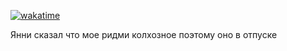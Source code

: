 [![wakatime](https://wakatime.com/badge/user/313a551e-83b9-49c3-9c56-608917c74188.svg?style=for-the-badge)](https://wakatime.com/@313a551e-83b9-49c3-9c56-608917c74188)
<!-- test! -->
Янни сказал что мое ридми колхозное поэтому оно в отпуске
